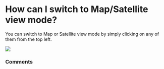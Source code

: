 # How can I switch to Map/Satellite view mode?

<p class="no-margin">You can switch to Map or Satellite view mode by simply clicking on any of them from the top left.</p>
<p class="no-margin"></p>
<div class="intercom-container"><img src="https://teams-pro.intercom-attachments-1.com/i/o/664843297/381f63af029d3470b19bc5fa/how_can_i_switch_to_mapsatellite_view_mode.png"></div>

### Comments

<Comments />